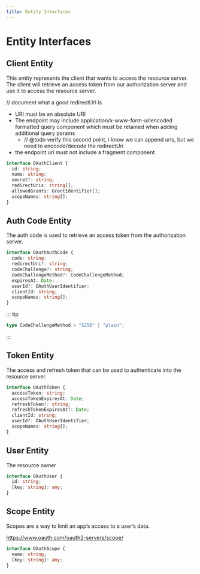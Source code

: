 ```yaml
---
title: Entity Interfaces
---
```


# Entity Interfaces

## Client Entity

This entity represents the client that wants to access the resource server. The client will retrieve an access token from our authorization server and use it to access the resource server.

// document what a good redirectUrl is

* URI must be an absolute URI
* The endpoint may include application/x-www-form-urlencoded formatted query component which must be retained when adding additional query params
    * // @todo verify this second point, i know we can append urls, but we need to enccode/decode the redirectUri
* the endpoint uri must not include a fragment component

```typescript
interface OAuthClient {
  id: string;
  name: string;
  secret?: string;
  redirectUris: string[];
  allowedGrants: GrantIdentifier[];
  scopeNames: string[];
}
```

## Auth Code Entity

The auth code is used to retrieve an access token from the authorization server.

```typescript
interface OAuthAuthCode {
  code: string;
  redirectUri?: string;
  codeChallenge?: string;
  codeChallengeMethod?: CodeChallengeMethod;
  expiresAt: Date;
  userId?: OAuthUserIdentifier;
  clientId: string;
  scopeNames: string[];
}
```

::: tip

```ts
type CodeChallengeMethod = "S256" | "plain";
```
:::

## Token Entity

The access and refresh token that can be used to authenticate into the resource server.

```typescript
interface OAuthToken {
  accessToken: string;
  accessTokenExpiresAt: Date;
  refreshToken?: string;
  refreshTokenExpiresAt?: Date;
  clientId: string;
  userId?: OAuthUserIdentifier;
  scopeNames: string[];
}
```

## User Entity

The resource owner

```typescript
interface OAuthUser {
  id: string;
  [key: string]: any;
}
```

## Scope Entity

Scopes are a way to limit an app’s access to a user’s data.

https://www.oauth.com/oauth2-servers/scope/

```typescript
interface OAuthScope {
  name: string;
  [key: string]: any;
}
```
